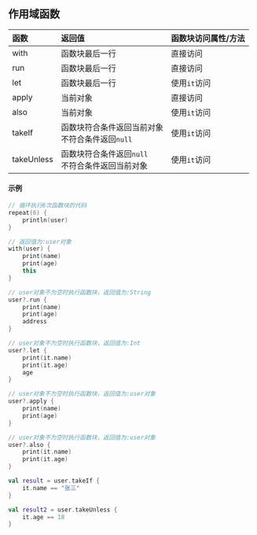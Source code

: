 ## 作用域函数

| 函数 | 返回值 | 函数块访问属性/方法 |
| :----- | :----- | :----- |
| with | 函数块最后一行 | 直接访问 |
| run | 函数块最后一行 | 直接访问 |
| let | 函数块最后一行 | 使用`it`访问 |
| apply | 当前对象 | 直接访问 |
| also | 当前对象 | 使用`it`访问 |
| takeIf | 函数块符合条件返回当前对象<br/>不符合条件返回`null` | 使用`it`访问 |
| takeUnless | 函数块符合条件返回`null`<br/>不符合条件返回当前对象 | 使用`it`访问 |

#### 示例

```kotlin
// 循环执行6次函数块的代码
repeat(6) {
    println(user)
}

// 返回值为:user对象
with(user) {
    print(name)
    print(age)
    this
}

// user对象不为空时执行函数块，返回值为:String
user?.run {
    print(name)
    print(age)
    address
}

// user对象不为空时执行函数块，返回值为:Int
user?.let {
    print(it.name)
    print(it.age)
    age
}

// user对象不为空时执行函数块，返回值为:user对象
user?.apply {
    print(name)
    print(age)
}

// user对象不为空时执行函数块，返回值为:user对象
user?.also {
    print(it.name)
    print(it.age)
}

val result = user.takeIf {
    it.name == "张三"
}

val result2 = user.takeUnless {
    it.age == 18
}
```
